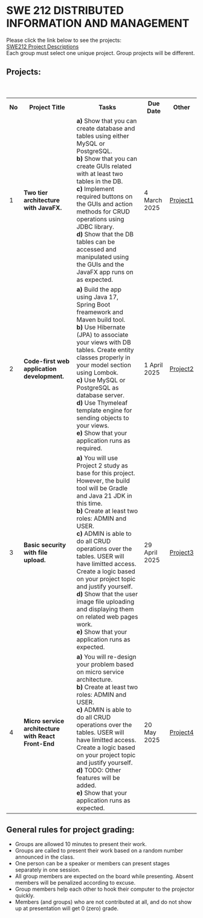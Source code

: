 # SWE 212 DISTRIBUTED INFORMATION AND MANAGEMENT

Please click the link below to see the projects: <br>
[SWE212 Project Descriptions](SWE212_ProjectDescriptions_2025.pdf) <br>
Each group must select one unique project. Group projects will be different. 

## Projects:

<table>
  <header>
    <th>No</th>
    <th>Project Title</th>
    <th>Tasks</th>
    <th>Due Date</th>
    <th>Other</th>
  </header>
  <body>
    <tr>
      <td>1</td>
      <td><b>Two tier architecture with JavaFX.</b></td>
      <td> 
        <b>a)</b> Show that you can create database and tables using either MySQL or PostgreSQL. <br> 
        <b>b)</b> Show that you can create GUIs related with at least two tables in the DB.  <br> 
        <b>c)</b> Implement required buttons on the GUIs and action methods for CRUD operations using JDBC library. <br> 
        <b>d)</b> Show that the DB tables can be accessed and manipulated using the GUIs and the JavaFX app runs on as expected. 
      </td>
      <td>4 March 2025</td>
      <td><a href="pro1.pdf">Project1</a></td>
    </tr>
    <tr>
      <td>2</td>
      <td><b>Code-first web application development.</b></td>
      <td>
        <b>a)</b> Build the app using Java 17, Spring Boot freamework and Maven build tool.<br> 
        <b>b)</b> Use Hibernate (JPA) to associate your views with DB tables. Create entity classes properly in your model section using Lombok.<br>
        <b>c)</b> Use MySQL or PostgreSQL as database server.<br>
        <b>d)</b> Use Thymeleaf template engine for sending objects to your views.<br>
        <b>e)</b> Show that your application runs as required.
      </td>
      <td>1 April 2025 <br></td>
      <td><a href="pro2.pdf">Project2</a></td>
    </tr>
    <tr>
      <td>3</td>
      <td><b>Basic security with file upload.</b></td>
      <td>
        <b>a)</b> You will use Project 2 study as base for this project. However, the build tool will be Gradle and Java 21 JDK in this time.<br>
        <b>b)</b> Create at least two roles: ADMIN and USER. <br>
        <b>c)</b> ADMIN is able to do all CRUD operations over the tables. USER will have limitted access. Create a logic based on your project topic and justify yourself. <br>
        <b>d)</b> Show that the user image file uploading and displaying them on related web pages work. <br>
        <b>e)</b> Show that your application runs as expected.
      </td>
      <td>29 April 2025<br></td>
      <td><a href="pro3.pdf">Project3</a></td>
    </tr>
     <tr>
      <td>4</td>
      <td><b>Micro service architecture with React Front-End</b></td>
      <td>
        <b>a)</b> You will re-design your problem based on micro service architecture.<br>
        <b>b)</b> Create at least two roles: ADMIN and USER. <br>
        <b>c)</b> ADMIN is able to do all CRUD operations over the tables. USER will have limitted access. Create a logic based on your project topic and justify yourself. <br>
        <b>d)</b> TODO: Other features will be added. <br>
        <b>e)</b> Show that your application runs as expected.
      </td>
      <td>20 May 2025<br></td>
      <td><a href="pro4.pdf">Project4</a></td>
    </tr>
  </body>
</table>


## General rules for project grading:
* Groups are allowed 10 minutes to present their work.
* Groups are called to present their work based on a random number announced in the class. 
* One person can be a speaker or members can present stages separately in one session.
* All group members are expected on the board while presenting. Absent members will be penalized according to excuse.
* Group members help each other to hook their computer to the projector quickly.
* Members (and groups) who are not contributed at all, and do not show up at presentation will get 0 (zero) grade.


